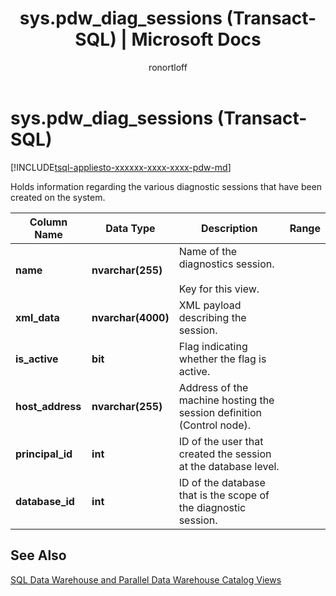 ﻿---
title: "sys.pdw_diag_sessions (Transact-SQL) | Microsoft Docs"
ms.custom: ""
ms.date: "03/03/2017"
ms.prod: sql
ms.prod_service: "pdw"
ms.component: "system-catalog-views"
ms.reviewer: ""
ms.suite: "sql"
ms.technology: system-objects
ms.tgt_pltfrm: ""
ms.topic: "language-reference"
dev_langs: 
  - "TSQL"
ms.assetid: 4d23688a-cddb-4eed-8231-ecde2a0b0e65
caps.latest.revision: 7
author: ronortloff
ms.author: rortloff
manager: craigg
monikerRange: ">= aps-pdw-2016 || = sqlallproducts-allversions"
---
# sys.pdw_diag_sessions (Transact-SQL)
[!INCLUDE[tsql-appliesto-xxxxxx-xxxx-xxxx-pdw-md](../../includes/tsql-appliesto-xxxxxx-xxxx-xxxx-pdw-md.md)]

  Holds information regarding the various diagnostic sessions that have been created on the system.  
  
|Column Name|Data Type|Description|Range|  
|-----------------|---------------|-----------------|-----------|  
|**name**|**nvarchar(255)**|Name of the diagnostics session.<br /><br /> Key for this view.||  
|**xml_data**|**nvarchar(4000)**|XML payload describing the session.||  
|**is_active**|**bit**|Flag indicating whether the flag is active.||  
|**host_address**|**nvarchar(255)**|Address of the machine hosting the session definition (Control node).||  
|**principal_id**|**int**|ID of the user that created the session at the database level.||  
|**database_id**|**int**|ID of the database that is the scope of the diagnostic session.|  
  
## See Also  
 [SQL Data Warehouse and Parallel Data Warehouse Catalog Views](../../relational-databases/system-catalog-views/sql-data-warehouse-and-parallel-data-warehouse-catalog-views.md)  
  
  
